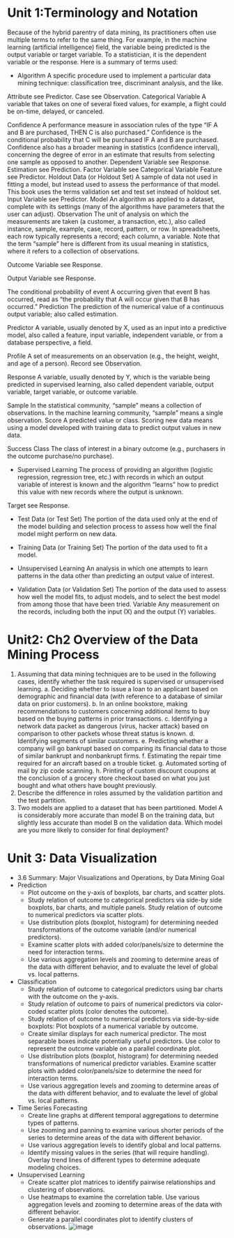 # Unit 1:Terminology and Notation
Because of the hybrid parentry of data mining, its practitioners often
use multiple terms to refer to the same thing. For example, in the
machine learning (artificial intelligence) field, the variable being
predicted is the output variable or target variable. To a statistician, it is
the dependent variable or the response. Here is a summary of terms
used:

* Algorithm A specific procedure used to implement a particular
data mining technique: classification tree, discriminant analysis,
and the like.

Attribute see Predictor.
Case see Observation.
Categorical Variable A variable that takes on one of several
fixed values, for example, a flight could be on-time, delayed, or
canceled.

Confidence A performance measure in association rules of the
type “IF A and B are purchased, THEN C is also purchased.”
Confidence is the conditional probability that C will be purchased
IF A and B are purchased.
Confidence also has a broader meaning in statistics (confidence
interval), concerning the degree of error in an estimate that
results from selecting one sample as opposed to another.
Dependent Variable see Response.
Estimation see Prediction.
Factor Variable see Categorical Variable
Feature see Predictor.
Holdout Data (or Holdout Set) A sample of data not used in
fitting a model, but instead used to assess the performance of that
model. This book uses the terms validation set and test set
instead of holdout set.
Input Variable see Predictor.
Model An algorithm as applied to a dataset, complete with its
settings (many of the algorithms have parameters that the user
can adjust).
Observation The unit of analysis on which the measurements
are taken (a customer, a transaction, etc.), also called instance,
sample, example, case, record, pattern, or row. In spreadsheets,
each row typically represents a record; each column, a variable.
Note that the term “sample” here is different from its usual
meaning in statistics, where it refers to a collection of
observations.

Outcome Variable see Response.

Output Variable see Response.

The conditional probability of event A occurring given
that event B has occurred, read as “the probability that A will
occur given that B has occurred.”
Prediction The prediction of the numerical value of a
continuous output variable; also called estimation.

Predictor A variable, usually denoted by X, used as an input into
a predictive model, also called a feature, input variable,
independent variable, or from a database perspective, a field.

Profile A set of measurements on an observation (e.g., the
height, weight, and age of a person).
Record see Observation.

Response A variable, usually denoted by Y, which is the variable
being predicted in supervised learning, also called dependent
variable, output variable, target variable, or outcome variable.

Sample In the statistical community, “sample” means a
collection of observations. In the machine learning community,
“sample” means a single observation.
Score A predicted value or class. Scoring new data means using
a model developed with training data to predict output values in
new data.

Success Class The class of interest in a binary outcome (e.g.,
purchasers in the outcome purchase/no purchase).

* Supervised Learning The process of providing an algorithm
(logistic regression, regression tree, etc.) with records in which an
output variable of interest is known and the algorithm “learns”
how to predict this value with new records where the output is
unknown.

Target see Response.

* Test Data (or Test Set) The portion of the data used only at the
end of the model building and selection process to assess how well
the final model might perform on new data.

* Training Data (or Training Set) The portion of the data used
to fit a model.

* Unsupervised Learning An analysis in which one attempts to
learn patterns in the data other than predicting an output value of
interest.

* Validation Data (or Validation Set) The portion of the data
used to assess how well the model fits, to adjust models, and to
select the best model from among those that have been tried.
Variable Any measurement on the records, including both the
input (X) and the output (Y) variables.
# Unit2: Ch2 Overview of the Data Mining Process
 1. Assuming that data mining techniques are to be used in the
 following cases, identify whether the task required is supervised
 or unsupervised learning.
 a. Deciding whether to issue a loan to an applicant based on
 demographic and financial data (with reference to a database
 of similar data on prior customers).
 b. In an online bookstore, making recommendations to
 customers concerning additional items to buy based on the
 buying patterns in prior transactions.
 c. Identifying a network data packet as dangerous (virus, hacker
 attack) based on comparison to other packets whose threat
status is known.
 d. Identifying segments of similar customers.
 e. Predicting whether a company will go bankrupt based on
 comparing its financial data to those of similar bankrupt and
 nonbankrupt firms.
 f. Estimating the repair time required for an aircraft based on a
 trouble ticket.
 g. Automated sorting of mail by zip code scanning.
 h. Printing of custom discount coupons at the conclusion of a
 grocery store checkout based on what you just bought and
 what others have bought previously.
 2. Describe the difference in roles assumed by the validation
 partition and the test partition.
 3. Two models are applied to a dataset that has been partitioned.
 Model A is considerably more accurate than model B on the
 training data, but slightly less accurate than model B on the
 validation data. Which model are you more likely to consider for
 final deployment?

# Unit 3: Data Visualization
* 3.6 Summary: Major Visualizations and Operations, by Data Mining Goal
* Prediction
    * Plot outcome on the y-axis of boxplots, bar charts, and scatter plots.
    * Study relation of outcome to categorical predictors via side-by side boxplots, bar charts, and multiple panels. Study relation of outcome to numerical predictors via scatter plots.
    * Use distribution plots (boxplot, histogram) for determining needed transformations of the outcome variable (and/or numerical predictors).
    * Examine scatter plots with added color/panels/size to determine the need for interaction terms.
    * Use various aggregation levels and zooming to determine areas of the data with different behavior, and to evaluate the level of global vs. local patterns.
* Classification
    * Study relation of outcome to categorical predictors using bar charts with the outcome on the y-axis.
    * Study relation of outcome to pairs of numerical predictors via color-coded scatter plots (color denotes the outcome).
    * Study relation of outcome to numerical predictors via side-by-side boxplots: Plot boxplots of a numerical variable by outcome.
    * Create similar displays for each numerical predictor. The most separable boxes indicate potentially useful predictors. Use color to represent the outcome variable on a parallel coordinate plot.
    * Use distribution plots (boxplot, histogram) for determining needed transformations of numerical predictor variables. Examine scatter plots with added color/panels/size to determine the need for interaction terms.
    * Use various aggregation levels and zooming to determine areas of the data with different behavior, and to evaluate the level of global vs. local patterns.
* Time Series Forecasting
    * Create line graphs at different temporal aggregations to determine types of patterns.
    * Use zooming and panning to examine various shorter periods of the series to determine areas of the data with different behavior.
    * Use various aggregation levels to identify global and local patterns.
    * Identify missing values in the series (that will require handling). Overlay trend lines of different types to determine adequate modeling choices.
* Unsupervised Learning
    * Create scatter plot matrices to identify pairwise relationships and clustering of observations.
    * Use heatmaps to examine the correlation table. Use various aggregation levels and zooming to determine areas of the data with different behavior.
    * Generate a parallel coordinates plot to identify clusters of observations.
![image](https://github.com/user-attachments/assets/d4647b9b-7a41-4eb7-ac25-d89f25b2e27d)
